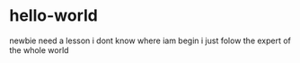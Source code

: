 # hello-world
newbie need a lesson
i dont know where iam begin
i just folow the expert of the whole world

